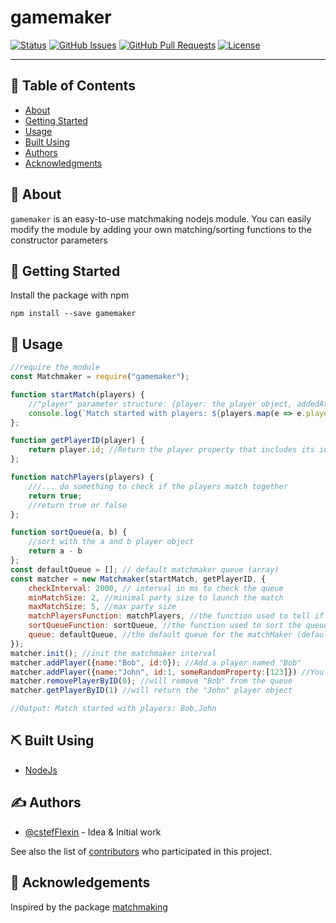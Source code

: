 <h1>gamemaker</h3>

<div>

[![Status](https://img.shields.io/badge/status-active-success.svg)]()
[![GitHub Issues](https://img.shields.io/github/issues/kylelobo/The-Documentation-Compendium.svg)](https://github.com/cstefflexin/gamemaker/issues)
[![GitHub Pull Requests](https://img.shields.io/github/issues-pr/kylelobo/The-Documentation-Compendium.svg)](https://github.com/cstefflexin/gamemaker/pulls)
[![License](https://img.shields.io/badge/license-MIT-blue.svg)](/LICENSE)

</div>

---


## 📝 Table of Contents

- [About](#about)
- [Getting Started](#getting_started)
- [Usage](#usage)
- [Built Using](#built_using)
- [Authors](#authors)
- [Acknowledgments](#acknowledgement)

## 🧐 About <a name = "about"></a>

`gamemaker` is an easy-to-use matchmaking nodejs module. You can easily modify the module by adding your own matching/sorting functions to the constructor parameters

## 🏁 Getting Started <a name = "getting_started"></a>

Install the package with npm
```shell
npm install --save gamemaker
```

## 🎈 Usage <a name="usage"></a>

```js
//require the module
const Matchmaker = require("gamemaker");

function startMatch(players) {
    //"player" parameter structure: {player: the player object, addedAt: timestamp when the player was added to the queue}
    console.log(`Match started with players: ${players.map(e => e.player.name)}`); //fired when a match starts, passing all the players as arguments
};

function getPlayerID(player) {
    return player.id; //Return the player property that includes its id
};

function matchPlayers(players) {
    ///... do something to check if the players match together
    return true;
    //return true or false
};

function sortQueue(a, b) {
    //sort with the a and b player object
    return a - b
};
const defaultQueue = []; // default matchmaker queue (array)
const matcher = new Matchmaker(startMatch, getPlayerID, {
    checkInterval: 2000, // interval in ms to check the queue
    minMatchSize: 2, //minimal party size to launch the match
    maxMatchSize: 5, //max party size
    matchPlayersFunction: matchPlayers, //the function used to tell if the player match together or not (default returns true)
    sortQueueFunction: sortQueue, //the function used to sort the queue (default sort by add time)
    queue: defaultQueue, //the default queue for the matchMaker (default [])
});
matcher.init(); //init the matchmaker interval
matcher.addPlayer({name:"Bob", id:0}); //Add a player named "Bob"
matcher.addPlayer({name:"John", id:1, someRandomProperty:[123]}) //You can also add other properties to the player object
matcher.removePlayerByID(0); //will remove "Bob" from the queue
matcher.getPlayerByID(1) //will return the "John" player object

//Output: Match started with players: Bob,John
```

## ⛏️ Built Using <a name = "built_using"></a>

- [NodeJs](https://nodejs.org/en/)

## ✍️ Authors <a name = "authors"></a>

- [@cstefFlexin](https://github.com/cstefFlexin) - Idea & Initial work

See also the list of [contributors](https://github.com/cstefFlexin/gamemaker/contributors) who participated in this project.

## 🎉 Acknowledgements <a name = "acknowledgement"></a>

Inspired by the package [matchmaking](https://github.com/Luifr/matchmaking)